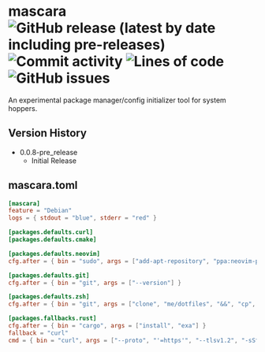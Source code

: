 # mascara <img alt="GitHub release (latest by date including pre-releases)" src="https://img.shields.io/github/v/release/ethgallucci/mascara?color=orange&include_prereleases&style=flat-square"> <img alt="Commit activity" src="https://img.shields.io/github/commit-activity/m/ethgallucci/mascara?style=flat-square" /> <img alt="Lines of code" src="https://img.shields.io/tokei/lines/github/ethgallucci/mascara?color=green&style=flat-square"> <img alt="GitHub issues" src="https://img.shields.io/github/issues/ethgallucci/mascara?color=white&style=flat-square">

An experimental package manager/config initializer tool for system hoppers.

## Version History

* 0.0.8-pre_release
    * Initial Release

## mascara.toml
```toml
[mascara]
feature = "Debian"
logs = { stdout = "blue", stderr = "red" }

[packages.defaults.curl]
[packages.defaults.cmake]

[packages.defaults.neovim]
cfg.after = { bin = "sudo", args = ["add-apt-repository", "ppa:neovim-ppa/stable"] }

[packages.defaults.git]
cfg.after = { bin = "git", args = ["--version"] }

[packages.defaults.zsh]
cfg.after = { bin = "git", args = ["clone", "me/dotfiles", "&&", "cp", "dotfiles/.zshrc", ".zshrc"] }

[packages.fallbacks.rust]
cfg.after = { bin = "cargo", args = ["install", "exa"] }
fallback = "curl"
cmd = { bin = "curl", args = ["--proto", "'=https'", "--tlsv1.2", "-sSf", "https://sh.rustup.rs", "|", "sh"] }
```
